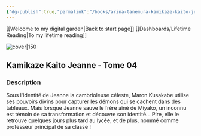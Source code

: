 ```yaml
---
{"dg-publish":true,"permalink":"/books/arina-tanemura-kamikaze-kaito-jeanne-tome-04/","title":"\"Kamikaze Kaito Jeanne - 04\"","tags":["manga","Fantasy"]}
---
```


[[Welcome to my digital garden\|Back to start page]]
[[Dashboards/Lifetime Reading\|To my lifetime reading]]

![cover|150](http://books.google.com/books/content?id=ZPIoDwAAQBAJ&printsec=frontcover&img=1&zoom=1&source=gbs_api)

## Kamikaze Kaito Jeanne - Tome 04

### Description

Sous l'identité de Jeanne la cambrioleuse céleste, Maron Kusakabe utilise ses pouvoirs divins pour capturer les démons qui se cachent dans des tableaux. Mais lorsque Jeanne sauve le frère aîné de Miyako, un inconnu est témoin de sa transformation et découvre son identité... Pire, elle le retrouve quelques jours plus tard au lycée, et de plus, nommé comme professeur principal de sa classe !
```